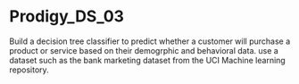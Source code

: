 # Prodigy_DS_03
Build a decision tree classifier to predict whether a customer will purchase a product or service based on their demogrphic and behavioral data. use a dataset such as the bank marketing dataset from the UCI Machine learning repository.

